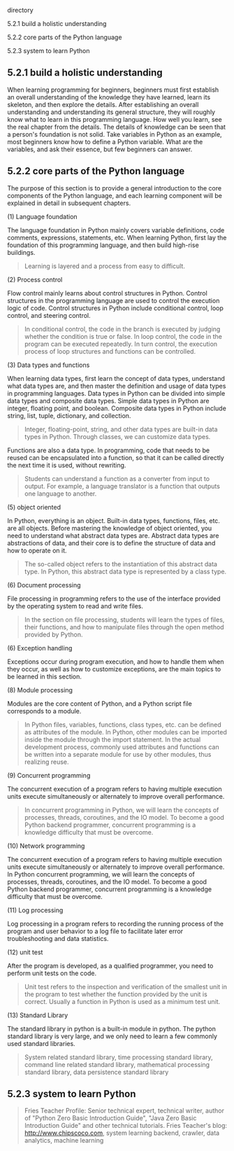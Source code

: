 directory 

5.2.1 build a holistic understanding 

5.2.2 core parts of the Python language 

5.2.3 system to learn Python 

##  5.2.1 build a holistic understanding 

When learning programming for beginners, beginners must first establish an overall understanding of the knowledge they have learned, learn its skeleton, and then explore the details. After establishing an overall understanding and understanding its general structure, they will roughly know what to learn in this programming language. How well you learn, see the real chapter from the details. The details of knowledge can be seen that a person's foundation is not solid. Take variables in Python as an example, most beginners know how to define a Python variable. What are the variables, and ask their essence, but few beginners can answer. 

##  5.2.2 core parts of the Python language 

The purpose of this section is to provide a general introduction to the core components of the Python language, and each learning component will be explained in detail in subsequent chapters. 

(1) Language foundation 

The language foundation in Python mainly covers variable definitions, code comments, expressions, statements, etc. When learning Python, first lay the foundation of this programming language, and then build high-rise buildings. 

>  Learning is layered and a process from easy to difficult. 

(2) Process control 

Flow control mainly learns about control structures in Python. Control structures in the programming language are used to control the execution logic of code. Control structures in Python include conditional control, loop control, and steering control. 

>  In conditional control, the code in the branch is executed by judging whether the condition is true or false. In loop control, the code in the program can be executed repeatedly. In turn control, the execution process of loop structures and functions can be controlled. 

(3) Data types and functions 

When learning data types, first learn the concept of data types, understand what data types are, and then master the definition and usage of data types in programming languages. Data types in Python can be divided into simple data types and composite data types. Simple data types in Python are integer, floating point, and boolean. Composite data types in Python include string, list, tuple, dictionary, and collection. 

>  Integer, floating-point, string, and other data types are built-in data types in Python. Through classes, we can customize data types. 

Functions are also a data type. In programming, code that needs to be reused can be encapsulated into a function, so that it can be called directly the next time it is used, without rewriting. 

>  Students can understand a function as a converter from input to output. For example, a language translator is a function that outputs one language to another. 

(5) object oriented 

In Python, everything is an object. Built-in data types, functions, files, etc. are all objects. Before mastering the knowledge of object oriented, you need to understand what abstract data types are. Abstract data types are abstractions of data, and their core is to define the structure of data and how to operate on it. 

>  The so-called object refers to the instantiation of this abstract data type. In Python, this abstract data type is represented by a class type. 

(6) Document processing 

File processing in programming refers to the use of the interface provided by the operating system to read and write files. 

>  In the section on file processing, students will learn the types of files, their functions, and how to manipulate files through the open method provided by Python. 

(6) Exception handling 

Exceptions occur during program execution, and how to handle them when they occur, as well as how to customize exceptions, are the main topics to be learned in this section. 

(8) Module processing 

Modules are the core content of Python, and a Python script file corresponds to a module. 

>  In Python files, variables, functions, class types, etc. can be defined as attributes of the module. In Python, other modules can be imported inside the module through the import statement. In the actual development process, commonly used attributes and functions can be written into a separate module for use by other modules, thus realizing reuse. 

(9) Concurrent programming 

The concurrent execution of a program refers to having multiple execution units execute simultaneously or alternately to improve overall performance. 

>  In concurrent programming in Python, we will learn the concepts of processes, threads, coroutines, and the IO model. To become a good Python backend programmer, concurrent programming is a knowledge difficulty that must be overcome. 

(10) Network programming 

The concurrent execution of a program refers to having multiple execution units execute simultaneously or alternately to improve overall performance. In Python concurrent programming, we will learn the concepts of processes, threads, coroutines, and the IO model. To become a good Python backend programmer, concurrent programming is a knowledge difficulty that must be overcome. 

(11) Log processing 

Log processing in a program refers to recording the running process of the program and user behavior to a log file to facilitate later error troubleshooting and data statistics. 

(12) unit test 

After the program is developed, as a qualified programmer, you need to perform unit tests on the code. 

>  Unit test refers to the inspection and verification of the smallest unit in the program to test whether the function provided by the unit is correct. Usually a function in Python is used as a minimum test unit. 

(13) Standard Library 

The standard library in python is a built-in module in python. The python standard library is very large, and we only need to learn a few commonly used standard libraries. 

>  System related standard library, time processing standard library, command line related standard library, mathematical processing standard library, data persistence standard library 

##  5.2.3 system to learn Python 

>  Fries Teacher Profile: Senior technical expert, technical writer, author of "Python Zero Basic Introduction Guide", "Java Zero Basic Introduction Guide" and other technical tutorials. Fries Teacher's blog: http://www.chipscoco.com, system learning backend, crawler, data analytics, machine learning 

